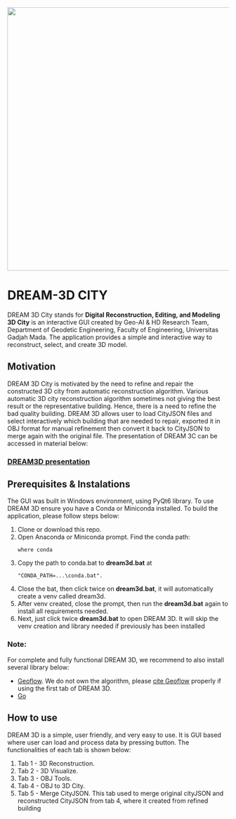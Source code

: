 <img src="https://github.com/user-attachments/assets/1ef821a9-8308-40f9-abd1-6558ce49e1ab" width="600">

# DREAM-3D CITY

DREAM 3D City stands for **Digital Reconstruction, Editing, and Modeling 3D City** is an interactive GUI created by Geo-AI & HD Research Team, Department of Geodetic Engineering, Faculty of Engineering, Universitas Gadjah Mada. The application provides a simple and interactive way to reconstruct, select, and create 3D model. 

## Motivation
DREAM 3D City is motivated by the need to refine and repair the constructed 3D city from automatic reconstruction algorithm. Various automatic 3D city reconstruction algorithm sometimes not giving the best result or the representative building. Hence, there is a need to refine the bad quality building. DREAM 3D allows user to load CityJSON files and select interactively which building that are needed to repair, exported it in OBJ format for manual refinement then convert it back to CityJSON to merge again with the original file. The presentation of DREAM 3C can be accessed in material below:

### [DREAM3D presentation](https://docs.google.com/presentation/d/e/2PACX-1vRkkwH2L_vFDhvxh-IlnvOrL3R941e-zA8sOvFDS5g3T4jJDTBYartOxJCEkIeF5NHW-yPlXEVOfhj8/pub?start=false&loop=false&delayms=3000)

## Prerequisites & Instalations
The GUI was built in Windows environment, using PyQt6 library. To use DREAM 3D ensure you have a Conda or Miniconda installed. To build the application, please follow steps below:
1. Clone or download this repo.
2. Open Anaconda or Miniconda prompt. Find the conda path:
   ```
   where conda
   ```
3. Copy the path to conda.bat to **dream3d.bat** at
   ```
   "CONDA_PATH=...\conda.bat".
   ```
4. Close the bat, then click twice on **dream3d.bat**, it will automatically create a venv called dream3d.
5. After venv created, close the prompt, then run the **dream3d.bat** again to install all requirements needed.
6. Next, just click twice **dream3d.bat** to open DREAM 3D. It will skip the venv creation and library needed if previously has been installed

### Note:
For complete and fully functional DREAM 3D, we recommend to also install several library below:
- [Geoflow](https://github.com/geoflow3d/geoflow-bundle). We do not own the algorithm, please [cite Geoflow](https://github.com/geoflow3d/geoflow-bundle/blob/master/CITATION.bib) properly if using the first tab of DREAM 3D.
- [Go](https://go.dev/doc/install)

## How to use
DREAM 3D is a simple, user friendly, and very easy to use. It is GUI based where user can load and process data by pressing button. The functionalities of each tab is shown below:
1. Tab 1 - 3D Reconstruction. 
2. Tab 2 - 3D Visualize.
3. Tab 3 - OBJ Tools.
4. Tab 4 - OBJ to 3D City.
5. Tab 5 - Merge CityJSON. This tab used to merge original cityJSON and reconstructed CityJSON from tab 4, where it created from refined building
